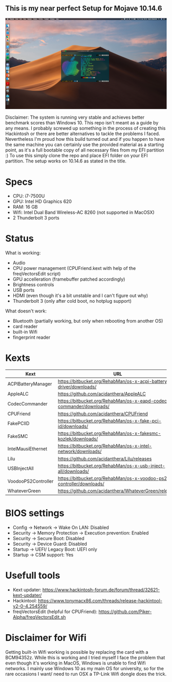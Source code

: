 ## This is my near perfect Setup for Mojave 10.14.6

![Screenshot](screenshot/Desktop.png)

Disclaimer:
The system is running very stable and achieves better benchmark scores than Windows 10. This repo isn't meant as a guide by any means. I probably screwed up something in the process of creating this Hackintosh or there are better alternatives to tackle the problems I faced.
Nevertheless I'm proud how this build turned out and if you happen to have the same machine you can certainly use the provided material as a starting point, as it's a full bootable copy of all necessary files from my EFI partition :) To use this simply clone the repo and place EFI folder on your EFI partition. The setup works on 10.14.6 as stated in the title.
# Specs
 -  CPU: i7-7500U
 -  GPU: Intel HD Graphics 620
 -  RAM: 16 GB
 -  Wifi: Intel Dual Band Wireless-AC 8260 (not supported in MacOSX)
 -  2 Thunderbolt 3 ports
 
 # Status
 What is working:
 -  Audio
 -  CPU power management (CPUFriend.kext with help of the freqVectorsEdit script)
 -  GPU accelleration (framebuffer patched accordingly)
 -  Brightness controls
 -  USB ports
 -  HDMI (even though it's a bit unstable and I can't figure out why)
 - Thunderbolt 3 (only after cold boot, no hotplug support)
 
 What doesn't work:
 - Bluetooth (partially working, but only when rebooting from another OS)
 -  card reader
 -  built-in Wifi
 -  fingerprint reader

# Kexts
| Kext | URL |
| ------------- | ------------- |
| ACPIBatteryManager | https://bitbucket.org/RehabMan/os-x-acpi-battery-driver/downloads/  |
| AppleALC | https://github.com/acidanthera/AppleALC |
| CodecCommander | https://bitbucket.org/RehabMan/os-x-eapd-codec-commander/downloads/  |
| CPUFriend| https://github.com/acidanthera/CPUFriend |
| FakePCIID  | https://bitbucket.org/RehabMan/os-x-fake-pci-id/downloads/  |
| FakeSMC  | https://bitbucket.org/RehabMan/os-x-fakesmc-kozlek/downloads/  |
| IntelMausiEthernet  | https://bitbucket.org/RehabMan/os-x-intel-network/downloads/  |
| Lilu  | https://github.com/acidanthera/Lilu/releases  |
| USBInjectAll  | https://bitbucket.org/RehabMan/os-x-usb-inject-all/downloads/  |
| VoodooPS2Controller  | https://bitbucket.org/RehabMan/os-x-voodoo-ps2-controller/downloads/  |
| WhateverGreen  | https://github.com/acidanthera/WhateverGreen/releases  |

# BIOS settings
- Config → Network → Wake On LAN: Disabled
- Security → Memory Protection → Execution prevention: Enabled
- Security → Secure Boot: Disabled
- Security → Device Guard: Disabled
- Startup → UEFI/ Legacy Boot: UEFI only
- Startup → CSM support: Yes

# Usefull tools
- Kext updater: https://www.hackintosh-forum.de/forum/thread/32621-kext-updater/
- Hackintool: https://www.tonymacx86.com/threads/release-hackintool-v2-0-4.254559/
- freqVectorsEdit (helpful for CPUFriend): https://github.com/Piker-Alpha/freqVectorsEdit.sh

# Disclaimer for Wifi
Getting built-in Wifi working is possible by replacing the card with a BCM94352z. While this is working and I tried myself I face the problem that even though it's working in MacOS, Windows is unable to find Wifi networks. I mainly use Windows 10 as my main OS for university, so for the rare occasions I want/ need to run OSX a TP-Link Wifi dongle does the trick.

